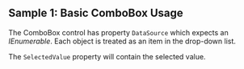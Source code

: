 ## Sample 1: Basic ComboBox Usage

The ComboBox control has property `DataSource` which expects an *IEnumerable*. Each object is treated as an item in the drop-down list.

The `SelectedValue` property will contain the selected value.